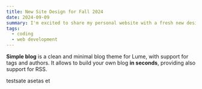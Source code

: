 ```yaml
---
title: New Site Design for Fall 2024
date: 2024-09-09
summary: I'm excited to share my personal website with a fresh new design, built with Deno Lume.
tags:
  - coding
  - web development
---
```


**Simple blog** is a clean and minimal blog theme for Lume, with support for
tags and authors. It allows to build your own blog **in seconds**, providing
also support for RSS.

<!--more-->

testsate asetas et